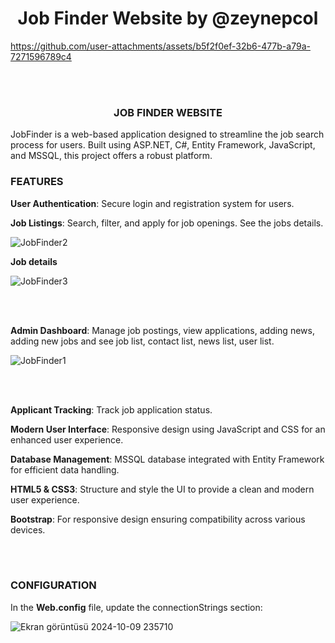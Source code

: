 <h1 align="center">Job Finder Website by @zeynepcol</h1> 

https://github.com/user-attachments/assets/b5f2f0ef-32b6-477b-a79a-7271596789c4



<br></br>
 <h3 align="center">JOB FINDER WEBSITE</h3>

JobFinder is a web-based application designed to streamline the job search process for users. Built using ASP.NET, C#, Entity Framework, JavaScript, and MSSQL, this project offers a robust platform.


<h3 align="left">FEATURES</h3>

**User Authentication**: Secure login and registration system for users.

**Job Listings**: Search, filter, and apply for job openings. See the jobs details.

![JobFinder2](https://github.com/user-attachments/assets/e08e0c2e-2eab-4eb4-80bb-a8ce8783007b)





**Job details**

![JobFinder3](https://github.com/user-attachments/assets/7d01ce47-fd18-4576-8916-64f8874bee3d)


<br></br>


**Admin Dashboard**: Manage job postings, view applications, adding news, adding new jobs and see job list, contact list, news list, user list.

![JobFinder1](https://github.com/user-attachments/assets/8e12007c-bb87-4bd6-a12a-bef545b768b1)



<br></br>

**Applicant Tracking**: Track job application status.

**Modern User Interface**: Responsive design using JavaScript and CSS for an enhanced user experience.

**Database Management**: MSSQL database integrated with Entity Framework for efficient data handling.

**HTML5 & CSS3**: Structure and style the UI to provide a clean and modern user experience.

**Bootstrap**: For responsive design ensuring compatibility across various devices.



<br></br>
<h3 align="left">CONFIGURATION</h3>

In the **Web.config** file, update the connectionStrings section:

![Ekran görüntüsü 2024-10-09 235710](https://github.com/user-attachments/assets/40ad4d98-f3fd-4859-ac9f-2d1b65e058d7)

